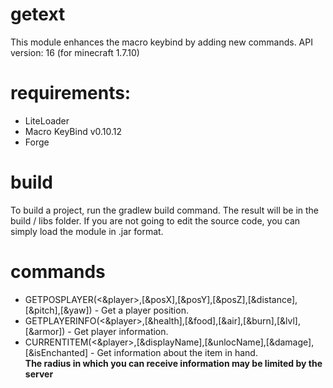 # getext

This module enhances the macro keybind by adding new commands.
API version: 16 (for minecraft 1.7.10)

# requirements:
 * LiteLoader
 * Macro KeyBind v0.10.12
 * Forge

# build
To build a project, run the gradlew build command. The result will be in the build / libs folder.
If you are not going to edit the source code, you can simply load the module in .jar format.

# commands
 * GETPOSPLAYER(<&player>,[&posX],[&posY],[&posZ],[&distance],[&pitch],[&yaw]) - Get a player position.
 * GETPLAYERINFO(<&player>,[&health],[&food],[&air],[&burn],[&lvl],[&armor]) - Get player information.
 * CURRENTITEM(<&player>,[&displayName],[&unlocName],[&damage],[&isEnchanted] - Get information about the item in hand.<br>
 <b>The radius in which you can receive information may be limited by the server</b>
